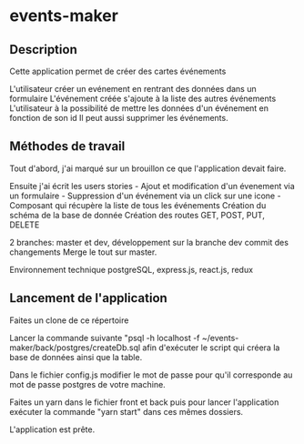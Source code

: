 # events-maker

## Description
Cette application permet de créer des cartes événements 

L'utilisateur créer un evénement en rentrant des données dans un formulaire 
L'événement créée s'ajoute à la liste des autres événements
L'utilisateur à la possibilité de mettre les données d'un événement en fonction de son id 
Il peut aussi supprimer les événements.

## Méthodes de travail

Tout d'abord, j'ai marqué sur un brouillon ce que l'application devait faire.

Ensuite j'ai écrit les users stories
    - Ajout et modification d'un évenement via un formulaire
    - Suppression d'un événement via un click sur une icone
    - Composant qui récupère la liste de tous les événements
Création du schéma de la base de donnée
Création des routes GET, POST, PUT, DELETE

2 branches: master et dev, développement sur la branche dev
commit des changements
Merge le tout sur master. 



Environnement technique postgreSQL, express.js, react.js, redux  

## Lancement de l'application

Faites un clone de ce répertoire

Lancer la commande suivante "psql -h localhost -f  ~/events-maker/back/postgres/createDb.sql 
afin d'exécuter le script qui créera la base de données ainsi que la table.

Dans le fichier config.js modifier le mot de passe pour qu'il corresponde au mot de passe postgres de votre machine.

Faites un yarn dans le fichier front et back puis pour lancer l'application exécuter la commande "yarn start" dans ces mêmes dossiers.

L'application est prête.